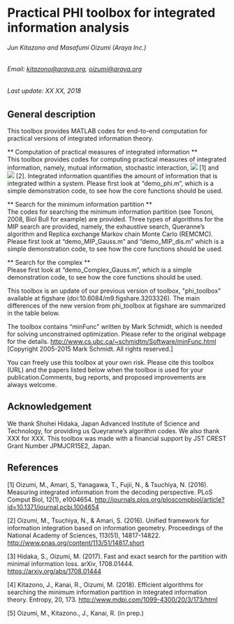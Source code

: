 # Practical PHI toolbox for integrated information analysis

###### Jun Kitazono and Masafumi Oizumi (Araya Inc.)
###### Email: kitazono@araya.org, oizumi@araya.org
###### Last update: XX XX, 2018

## General description
This toolbox provides MATLAB codes for end-to-end computation for practical versions of integrated information theory.

** Computation of practical measures of integrated information **  
This toolbox provides codes for computing practical measures of integrated information, namely, mutual information, stochastic interaction, <img src="https://latex.codecogs.com/gif.latex?\Phi^*" /> [1] and <img src="https://latex.codecogs.com/gif.latex?\Phi_G" /> [2]. Integrated information quantifies the amount of information that is integrated within a system. Please first look at “demo_phi.m”, which is a simple demonstration code, to see how the core functions should be used.

** Search for the minimum information partition **  
The codes for searching the minimum information partition (see Tononi, 2008, Biol Bull for example) are provided. Three types of algorithms for the MIP search are provided, namely, the exhaustive search, Queranne’s algorithm and Replica exchange Markov chain Monte Carlo (REMCMC). Please first look at “demo_MIP_Gauss.m” and “demo_MIP_dis.m” which is a simple demonstration code, to see how the core functions should be used.

** Search for the complex **  
Please first look at “demo_Complex_Gauss.m”, which is a simple demonstration code, to see how the core functions should be used.

This toolbox is an update of our previous version of toolbox, "phi_toolbox" available at figshare (doi:10.6084/m9.figshare.3203326). The main differences of the new version from phi_toolbox at figshare are summarized in the table below.


The toolbox contains “minFunc” written by Mark Schmidt, which is needed for solving unconstrained optimization. Please refer to the original webpage for the details.
http://www.cs.ubc.ca/~schmidtm/Software/minFunc.html
[Copyright 2005-2015 Mark Schmidt. All rights reserved.]

You can freely use this toolbox at your own risk. Please cite this toolbox (URL) and the papers listed below when the toolbox is used for your publication.Comments, bug reports, and proposed improvements are always welcome.



## Acknowledgement
We thank Shohei Hidaka, Japan Advanced Institute of Science and Technology, for providing us Queyranne’s algorithm codes. We also thank XXX for XXX.
This toolbox was made with a financial support by JST CREST Grant Number JPMJCR15E2, Japan.

## References
[1] Oizumi, M., Amari, S, Yanagawa, T., Fujii, N., & Tsuchiya, N. (2016). Measuring integrated information from the decoding perspective. PLoS Comput Biol, 12(1), e1004654. http://journals.plos.org/ploscompbiol/article?id=10.1371/journal.pcbi.1004654

[2] Oizumi, M., Tsuchiya, N., & Amari, S. (2016). Unified framework for information integration based on information geometry. Proceedings of the National Academy of Sciences, 113(51), 14817-14822. http://www.pnas.org/content/113/51/14817.short

[3] Hidaka, S., Oizumi, M. (2017). Fast and exact search for the partition with minimal information loss. arXiv, 1708.01444. https://arxiv.org/abs/1708.01444

[4] Kitazono, J., Kanai, R., Oizumi, M. (2018). Efficient algorithms for searching the minimum information partition in integrated information theory. Entropy, 20, 173. http://www.mdpi.com/1099-4300/20/3/173/html

[5] Oizumi, M., Kitazono., J., Kanai, R. (in prep.)